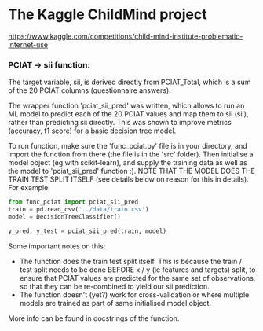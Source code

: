 # The Kaggle ChildMind project
https://www.kaggle.com/competitions/child-mind-institute-problematic-internet-use

### PCIAT -> sii function: 
The target variable, sii, is derived directly from PCIAT_Total, which is a sum of the 20 PCIAT columns (questionnaire answers).

The wrapper function 'pciat_sii_pred' was written, which allows to run an ML model to predict each of the 20 PCIAT values and map them to sii (sii), rather than predicting sii directly. This was shown to improve metrics (accuracy, f1 score) for a basic decision tree model. 

To run function, make sure the 'func_pciat.py' file is in your directory, and import the function from there (the file is in the 'src' folder). Then initialise a model object (eg with scikit-learn), and supply the training data as well as the model to  'pciat_sii_pred' function :). NOTE THAT THE MODEL DOES THE TRAIN TEST SPLIT ITSELF (see details below on reason for this in details). For example:

```python 
from func_pciat import pciat_sii_pred
train = pd.read_csv('../data/train.csv')
model = DecisionTreeClassifier()

y_pred, y_test = pciat_sii_pred(train, model)

```

Some important notes on this: 
- The function does the train test split itself. This is because the train / test split needs to be done BEFORE x / y (ie features and targets) split, to ensure that PCIAT values are predicted for the same set of observations, so that they can be re-combined to yield our sii prediction.  
- The function doesn't (yet?) work for cross-validation or where multiple models are trained as part of same initialised model object. 


More info can be found in docstrings of the function.